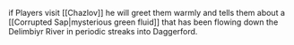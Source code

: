 if Players visit [[Chazlov]] he will greet them warmly and tells them about a [[Corrupted Sap|mysterious green fluid]] that has been flowing down the Delimbiyr River in periodic streaks into Daggerford.